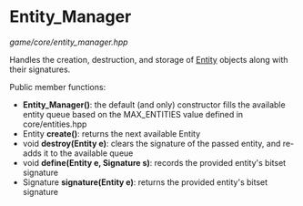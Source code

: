 # Entity_Manager
*game/core/entity_manager.hpp*

Handles the creation, destruction, and storage of [Entity](entity.md) objects along with their signatures.

Public member functions:
- **Entity_Manager()**: the default (and only) constructor fills the available entity queue based on the MAX_ENTITIES value defined in core/entities.hpp
- Entity **create()**: returns the next available Entity
- void **destroy(Entity e)**: clears the signature of the passed entity, and re-adds it to the available queue	
- void **define(Entity e, Signature s)**: records the provided entity's bitset signature
- Signature **signature(Entity e)**: returns the provided entity's bitset signature